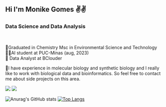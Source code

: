 ## Hi I'm Monike Gomes ✌️✌️<br>


### __Data Science and Data Analysis__
<br>

🧪Graduated in Chemistry Msc in Environmental Science and Technology<br>
🧙‍♀️AI student at PUC-Minas (aug, 2023)<br>
🔭 Data Analyst at BClouder

🧬I have experience in molecular biology and synthetic biology and I really like to work with biological data and bioinformatics. So feel free to contact me about side projects on this area. 

  <a href = "mailto:monikefgomes"><img src="https://img.shields.io/badge/-Gmail-%23333?style=for-the-badge&logo=gmail&logoColor=white" target="_blank"></a>
  <a href="https://www.linkedin.com/in/monikefgomes" target="_blank"><img src="https://img.shields.io/badge/-LinkedIn-%230077B5?style=for-the-badge&logo=linkedin&logoColor=white" target="_blank"></a> 
  
  
  ![Anurag's GitHub stats](https://github-readme-stats.vercel.app/api?username=MonikeG&show_icons=true&theme=aura_dark)
  [![Top Langs](https://github-readme-stats.vercel.app/api/top-langs/?username=MonikeG&show_icons=true&theme=aura_dark&layout=compact)](https://github.com/anuraghazra/github-readme-stats)
